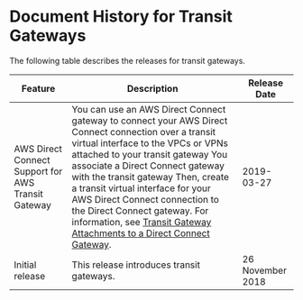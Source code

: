 # Document History for Transit Gateways<a name="doc-history"></a>

The following table describes the releases for transit gateways\.


| Feature | Description | Release Date | 
| --- | --- | --- | 
| AWS Direct Connect Support for AWS Transit Gateway | You can use an AWS Direct Connect gateway to connect your AWS Direct Connect connection over a transit virtual interface to the VPCs or VPNs attached to your transit gateway You associate a Direct Connect gateway with the transit gateway Then, create a transit virtual interface for your AWS Direct Connect connection to the Direct Connect gateway\. For information, see [Transit Gateway Attachments to a Direct Connect Gateway](tgw-dcg-attachments.md)\. | 2019\-03\-27 | 
|  Initial release  | This release introduces transit gateways\. | 26 November 2018 | 